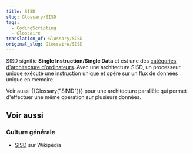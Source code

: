 ```yaml
---
title: SISD
slug: Glossary/SISD
tags:
  - CodingScripting
  - Glossaire
translation_of: Glossary/SISD
original_slug: Glossaire/SISD
---
```

SISD signifie **Single Instruction/Single Data** et est une des [catégories d'architecture d'ordinateurs](https://fr.wikipedia.org/wiki/Taxonomie_de_Flynn). Avec une architecture SISD, un processeur unique exécute une instruction unique et opère sur un flux de données unique en mémoire.

Voir aussi {{Glossary("SIMD")}} pour une architecture parallèle qui permet d'effectuer une même opération sur plusieurs données.

## Voir aussi

### Culture générale

- [SISD](https://fr.wikipedia.org/wiki/Single_instruction_on_single_data) sur Wikipédia
